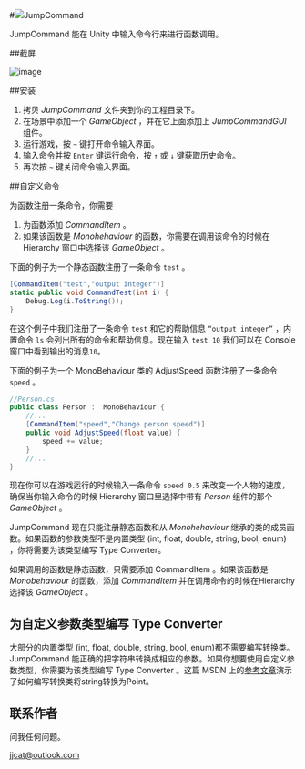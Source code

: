 #![](http://i.imgur.com/rBXIi4Q.png)JumpCommand

JumpCommand 能在 Unity 中输入命令行来进行函数调用。

##截屏

![image](https://camo.githubusercontent.com/5072e4e11db963129193428bbb89af3d0fa50e4c/687474703a2f2f692e696d6775722e636f6d2f74626d4c5056522e706e67)

##安装

1. 拷贝 *JumpCommand* 文件夹到你的工程目录下。
2. 在场景中添加一个 *GameObject* ，并在它上面添加上 *JumpCommandGUI* 组件。
3. 运行游戏，按 `~` 键打开命令输入界面。
4. 输入命令并按 `Enter` 键运行命令，按 `↑` 或 `↓` 键获取历史命令。
5. 再次按 `~` 键关闭命令输入界面。

##自定义命令

为函数注册一条命令，你需要

1. 为函数添加 *CommandItem* 。
2. 如果该函数是 *Monohehaviour* 的函数，你需要在调用该命令的时候在 Hierarchy 窗口中选择该 *GameObject* 。

下面的例子为一个静态函数注册了一条命令 `test` 。


```csharp
[CommandItem("test","output integer")]
static public void CommandTest(int i) {
    Debug.Log(i.ToString());
}
```

在这个例子中我们注册了一条命令 `test` 和它的帮助信息 `“output integer”` ，内置命令 `ls` 会列出所有的命令和帮助信息。现在输入 `test 10` 我们可以在 Console 窗口中看到输出的消息`10`。


下面的例子为一个 MonoBehaviour 类的 AdjustSpeed 函数注册了一条命令 `speed` 。

```csharp
//Person.cs
public class Person :  MonoBehaviour {
    //...
    [CommandItem("speed","Change person speed")]
    public void AdjustSpeed(float value) {
        speed += value;
    }
    //...
}
```

现在你可以在游戏运行的时候输入一条命令 `speed 0.5` 来改变一个人物的速度，确保当你输入命令的时候 Hierarchy 窗口里选择中带有 *Person* 组件的那个 *GameObject* 。

JumpCommand 现在只能注册静态函数和从 *Monohehaviour* 继承的类的成员函数。如果函数的参数类型不是内置类型 (int, float, double, string, bool, enum) ，你将需要为该类型编写 Type Converter。

如果调用的函数是静态函数，只需要添加 CommandItem 。如果该函数是 *Monobehaviour* 的函数，添加 *CommandItem* 并在调用命令的时候在Hierarchy选择该 *GameObject* 。

## 为自定义参数类型编写 Type Converter

大部分的内置类型 (int, float, double, string, bool, enum)都不需要编写转换类。 JumpCommand 能正确的把字符串转换成相应的参数。如果你想要使用自定义参数类型，你需要为该类型编写 Type Converter 。这篇 MSDN 上的[参考文章](http://msdn.microsoft.com/en-us/library/ayybcxe5.aspx)演示了如何编写转换类将string转换为Point。

## 联系作者

问我任何问题。

jjcat@outlook.com
